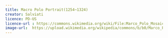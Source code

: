 ```yaml
---
title: Macro Polo Portrait(1254~1324)
creator: Salviati
licence: PD-US	
licence-url : https://commons.wikimedia.org/wiki/File:Marco_Polo_Mosaic_from_Palazzo_Tursi.jpg
image-url:  https://upload.wikimedia.org/wikipedia/commons/b/b0/Marco_Polo_Mosaic_from_Palazzo_Tursi.jpg
---
```


